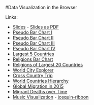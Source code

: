 #Data Visualization in the Browser

Links:

 * [Slides](https://docs.google.com/presentation/d/13vGUjKfT7Y4tLmnZnv8BW46ydLARVo4HvNAHseJq15I/edit#slide=id.g16b5941319_0_260) - [Slides as PDF](https://github.com/curran/screencasts/raw/gh-pages/dataVisInBrowser/slides.pdf)
 * [Pseudo Bar Chart I](http://bl.ocks.org/curran/d0c9242fe9caa5c1ac1f4d98f642c855)
 * [Pseudo Bar Chart II](http://bl.ocks.org/curran/82bb6d11bda885b0eb4f29d46b5cee86)
 * [Pseudo Bar Chart III](http://bl.ocks.org/curran/372c81dd227b33f7c9bb81f0f6796712)
 * [Pseudo Bar Chart IV](http://bl.ocks.org/curran/71b8a9ee9651b9b74634bb4ff4c9e1ca)
 * [Largest 5 Countries](http://bl.ocks.org/curran/6cd1e224d76811b68df4)
 * [Religions Bar Chart](http://bl.ocks.org/curran/4df29e2f8c6e20ed2baf)
 * [Religions of Largest 20 Countries](http://bl.ocks.org/curran/0d2cc6698cad72a48027b8de0ebb417d)
 * [World City Explorer](http://bl.ocks.org/curran/752b97cef3f880a813ab)
 * [Cross Country Trip](http://bl.ocks.org/curran/96823ad84b0415536980b1cbf57b1dcc)
 * [World Countries Hierarchy](http://bl.ocks.org/curran/1dd7ab046a4ed32380b21e81a38447aa)
 * [Global Migration in 2015](http://bl.ocks.org/curran/8c5bb1e0dd8ea98695d28c8a0ccfc533)
 * [Migrant Deaths over Time](http://bl.ocks.org/curran/a479b91bba14d633487e)
 * [Music Visualization](http://ribbon.humdrum.org/#Das1002) - [josquin-ribbon](https://github.com/sul-cidr/josquin-ribbon)

